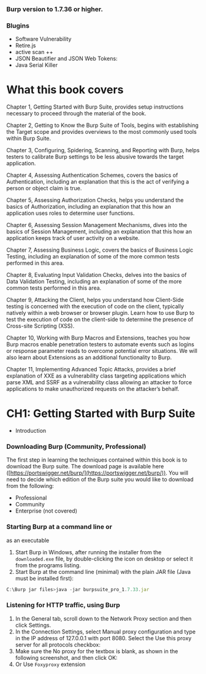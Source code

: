 
### Burp version to 1.7.36 or higher.
### Blugins 
- Software Vulnerability  
- Retire.js 
- active scan ++
- JSON Beautifier and JSON Web Tokens:
- Java Serial Killer

# What this book covers
Chapter 1, Getting Started with Burp Suite, provides setup instructions necessary
to proceed through the material of the book.

Chapter 2, Getting to Know the Burp Suite of Tools, begins with establishing the
Target scope and provides overviews to the most commonly used tools within
Burp Suite.

Chapter 3, Configuring, Spidering, Scanning, and Reporting with Burp, helps
testers to calibrate Burp settings to be less abusive towards the target application.

Chapter 4, Assessing Authentication Schemes, covers the basics of
Authentication, including an explanation that this is the act of verifying a person
or object claim is true.

Chapter 5, Assessing Authorization Checks, helps you understand the basics of
Authorization, including an explanation that this how an application uses roles to
determine user functions.

Chapter 6, Assessing Session Management Mechanisms, dives into the basics of
Session Management, including an explanation that this how an application
keeps track of user activity on a website.

Chapter 7, Assessing Business Logic, covers the basics of Business Logic
Testing, including an explanation of some of the more common tests performed
in this area.

Chapter 8, Evaluating Input Validation Checks, delves into the basics of Data
Validation Testing, including an explanation of some of the more common tests
performed in this area.

Chapter 9, Attacking the Client, helps you understand how Client-Side testing is
concerned with the execution of code on the client, typically natively within a
web browser or browser plugin. Learn how to use Burp to test the execution of
code on the client-side to determine the presence of Cross-site Scripting (XSS).

Chapter 10, Working with Burp Macros and Extensions, teaches you how Burp
macros enable penetration testers to automate events such as logins or response
parameter reads to overcome potential error situations. We will also learn about
Extensions as an additional functionality to Burp.

Chapter 11, Implementing Advanced Topic Attacks, provides a brief explanation
of XXE as a vulnerability class targeting applications which parse XML and
SSRF as a vulnerability class allowing an attacker to force applications to make
unauthorized requests on the attacker’s behalf.

# CH1: Getting Started with Burp Suite

- Introduction

### Downloading Burp (Community, Professional)

The first step in learning the techniques contained within this book is to
download the Burp suite. The download page is available here
([https://portswigger.net/burp/](https://portswigger.net/burp/)). You will need to decide which edition of the Burp
suite you would like to download from the following:

- Professional
- Community
- Enterprise (not covered)

### Starting Burp at a command line or
as an executable

1. Start Burp in Windows, after running the installer from the `downloaded.exe` file, by double-clicking the icon on desktop or select it from the programs listing.
2. Start Burp at the command line (minimal) with the plain JAR file (Java
must be installed first): 

```jsx
C:\Burp jar files>java -jar burpsuite_pro_1.7.33.jar
```

### Listening for HTTP traffic, using Burp

1. In the General tab, scroll down to the Network Proxy section and then click
Settings.
2. In the Connection Settings, select Manual proxy configuration and type in
the IP address of 127.0.0.1 with port 8080. Select the Use this proxy server
for all protocols checkbox:
3. Make sure the No proxy for the textbox is blank, as shown in the following
screenshot, and then click OK:
4. Or Use `Foxyproxy` extension
